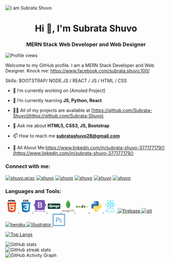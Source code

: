 ![I am Subrata Shuvo](https://i.ibb.co/kXkdZtJ/Agrabah.png)


<h1 align="center">Hi 👋, I'm Subrata Shuvo</h1>
<h3 align="center">MERN Stack Web Developer and Web Designer</h3>

![Profile views](https://gpvc.arturio.dev/Subrata-Shuvo) 

Welcome to my GitHub profile. I am a MERN Stack Developer and Web Designer. 
Knock me: https://www.facebook.com/subrata.shuvo.100/

Skills: BOOTSTRAP/ NODE.JS / REACT / JS / HTML / CSS
 

- 🔭 I’m currently working on [Amoled Project]

- 🌱 I’m currently learning **JS, Python, React**

- 👨‍💻 All of my projects are available at [https://github.com/Subrata-Shuvo](https://github.com/Subrata-Shuvo)

- 💬 Ask me about **HTML5, CSS3, JS, Bootstrap**

- 📫 How to reach me **subratashuvo28@gmail.com**

- 📄 All About Me:https://www.linkedin.com/in/subrata-shuvo-377177179/](https://www.linkedin.com/in/subrata-shuvo-377177179/)

<h3 align="left">Connect with me:</h3>
<p align="left">
<a href="https://www.facebook.com/subrata.shuvo.100/" target="blank"><img align="center" src="https://raw.githubusercontent.com/rahuldkjain/github-profile-readme-generator/master/src/images/icons/Social/facebook.svg" alt="shuvo.qcsc" height="30" width="40" /></a>
<a href="https://www.linkedin.com/in/subrata-shuvo/" target="blank"><img align="center" src="https://raw.githubusercontent.com/rahuldkjain/github-profile-readme-generator/master/src/images/icons/Social/linked-in-alt.svg" alt="shuvo" height="30" width="40" /></a>
<a href="https://codepen.io/subrata-shuvo" target="blank"><img align="center" src="https://raw.githubusercontent.com/rahuldkjain/github-profile-readme-generator/master/src/images/icons/Social/codepen.svg" alt="shuvo" height="30" width="40" /></a>
<a href="https://www.instagram.com/sshuvo0/" target="blank"><img align="center" src="https://raw.githubusercontent.com/rahuldkjain/github-profile-readme-generator/master/src/images/icons/Social/instagram.svg" alt="shuvo" height="30" width="40" /></a>
<a href="https://dribbble.com/Subrata-Shuvo" target="blank"><img align="center" src="https://raw.githubusercontent.com/rahuldkjain/github-profile-readme-generator/master/src/images/icons/Social/dribbble.svg" alt="shuvo" height="30" width="40" /></a>
<a href="https://www.behance.net/subratashu23c6" target="blank"><img align="center" src="https://raw.githubusercontent.com/rahuldkjain/github-profile-readme-generator/master/src/images/icons/Social/behance.svg" alt="shuvo" height="30" width="40" /></a>
</p>

<h3 align="left">Languages and Tools:</h3>
<p align="left"> 
<a href="https://www.w3.org/html/" target="_blank"> <img src="https://raw.githubusercontent.com/devicons/devicon/master/icons/html5/html5-original-wordmark.svg" alt="html5" width="40" height="40"/> </a> 
<a href="https://www.w3schools.com/css/" target="_blank"> <img src="https://raw.githubusercontent.com/devicons/devicon/master/icons/css3/css3-original-wordmark.svg" alt="css3" width="40" height="40"/> </a>
<a href="https://getbootstrap.com" target="_blank"> <img src="https://raw.githubusercontent.com/devicons/devicon/master/icons/bootstrap/bootstrap-plain-wordmark.svg" alt="bootstrap" width="40" height="40"/> </a> 
<a href="https://www.djangoproject.com/" target="_blank"> <img src="https://raw.githubusercontent.com/devicons/devicon/master/icons/django/django-original.svg" alt="django" width="40" height="40"/> </a> 
<a href="https://www.mongodb.com/" target="_blank"> <img src="https://raw.githubusercontent.com/devicons/devicon/master/icons/mongodb/mongodb-original-wordmark.svg" alt="mongodb" width="40" height="40"/> </a> 
<a href="https://nodejs.org" target="_blank"> <img src="https://raw.githubusercontent.com/devicons/devicon/master/icons/nodejs/nodejs-original-wordmark.svg" alt="nodejs" width="40" height="40"/> </a>
<a href="https://www.python.org" target="_blank"> <img src="https://raw.githubusercontent.com/devicons/devicon/master/icons/python/python-original.svg" alt="python" width="40" height="40"/> </a> 
<a href="https://reactjs.org/" target="_blank"> <img src="https://raw.githubusercontent.com/devicons/devicon/master/icons/react/react-original-wordmark.svg" alt="react" width="40" height="40"/> </a> 
<a href="https://firebase.google.com/" target="_blank"> <img src="https://www.vectorlogo.zone/logos/firebase/firebase-icon.svg" alt="firebase" width="40" height="40"/> </a> 
<a href="https://git-scm.com/" target="_blank"> <img src="https://www.vectorlogo.zone/logos/git-scm/git-scm-icon.svg" alt="git" width="40" height="40"/> </a> 
<a href="https://heroku.com" target="_blank"> <img src="https://www.vectorlogo.zone/logos/heroku/heroku-icon.svg" alt="heroku" width="40" height="40"/> </a> 
<a href="https://www.adobe.com/in/products/illustrator.html" target="_blank"> <img src="https://www.vectorlogo.zone/logos/adobe_illustrator/adobe_illustrator-icon.svg" alt="illustrator" width="40" height="40"/> </a> 
<a href="https://www.photoshop.com/en" target="_blank"> <img src="https://raw.githubusercontent.com/devicons/devicon/master/icons/photoshop/photoshop-line.svg" alt="photoshop" width="40" height="40"/> </a> 
</p>

[![Top Langs](https://github-readme-stats.vercel.app/api/top-langs/?username=Subrata-Shuvo)](https://github.com/anuraghazra/github-readme-stats)

![GitHub stats](https://github-readme-stats.vercel.app/api?username=Subrata-Shuvo&show_icons=true)  
![GitHub streak stats](https://github-readme-streak-stats.herokuapp.com/?user=Subrata-Shuvo)  
![GitHub Activity Graph](https://activity-graph.herokuapp.com/graph?username=Subrata-Shuvo)  
